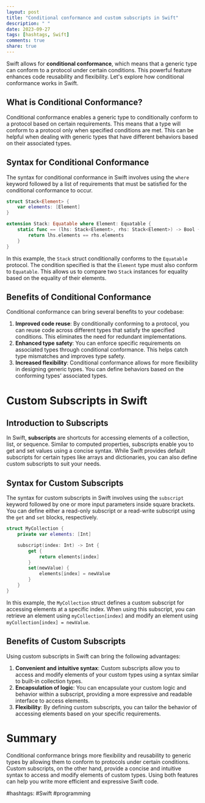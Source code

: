 ```yaml
---
layout: post
title: "Conditional conformance and custom subscripts in Swift"
description: " "
date: 2023-09-27
tags: [hashtags, Swift]
comments: true
share: true
---
```


Swift allows for **conditional conformance**, which means that a generic type can conform to a protocol under certain conditions. This powerful feature enhances code reusability and flexibility. Let's explore how conditional conformance works in Swift.

## What is Conditional Conformance?

Conditional conformance enables a generic type to conditionally conform to a protocol based on certain requirements. This means that a type will conform to a protocol only when specified conditions are met. This can be helpful when dealing with generic types that have different behaviors based on their associated types.

## Syntax for Conditional Conformance

The syntax for conditional conformance in Swift involves using the `where` keyword followed by a list of requirements that must be satisfied for the conditional conformance to occur.

```swift
struct Stack<Element> {
    var elements: [Element]
}

extension Stack: Equatable where Element: Equatable {
    static func == (lhs: Stack<Element>, rhs: Stack<Element>) -> Bool {
        return lhs.elements == rhs.elements
    }
}
```

In this example, the `Stack` struct conditionally conforms to the `Equatable` protocol. The condition specified is that the `Element` type must also conform to `Equatable`. This allows us to compare two `Stack` instances for equality based on the equality of their elements.

## Benefits of Conditional Conformance

Conditional conformance can bring several benefits to your codebase:

1. **Improved code reuse**: By conditionally conforming to a protocol, you can reuse code across different types that satisfy the specified conditions. This eliminates the need for redundant implementations.
2. **Enhanced type safety**: You can enforce specific requirements on associated types through conditional conformance. This helps catch type mismatches and improves type safety.
3. **Increased flexibility**: Conditional conformance allows for more flexibility in designing generic types. You can define behaviors based on the conforming types' associated types.

# Custom Subscripts in Swift

## Introduction to Subscripts

In Swift, **subscripts** are shortcuts for accessing elements of a collection, list, or sequence. Similar to computed properties, subscripts enable you to get and set values using a concise syntax. While Swift provides default subscripts for certain types like arrays and dictionaries, you can also define custom subscripts to suit your needs.

## Syntax for Custom Subscripts

The syntax for custom subscripts in Swift involves using the `subscript` keyword followed by one or more input parameters inside square brackets. You can define either a read-only subscript or a read-write subscript using the `get` and `set` blocks, respectively.

```swift
struct MyCollection {
    private var elements: [Int]

    subscript(index: Int) -> Int {
        get {
            return elements[index]
        }
        set(newValue) {
            elements[index] = newValue
        }
    }
}
```

In this example, the `MyCollection` struct defines a custom subscript for accessing elements at a specific index. When using this subscript, you can retrieve an element using `myCollection[index]` and modify an element using `myCollection[index] = newValue`.

## Benefits of Custom Subscripts

Using custom subscripts in Swift can bring the following advantages:

1. **Convenient and intuitive syntax**: Custom subscripts allow you to access and modify elements of your custom types using a syntax similar to built-in collection types.
2. **Encapsulation of logic**: You can encapsulate your custom logic and behavior within a subscript, providing a more expressive and readable interface to access elements.
3. **Flexibility**: By defining custom subscripts, you can tailor the behavior of accessing elements based on your specific requirements.

# Summary

Conditional conformance brings more flexibility and reusability to generic types by allowing them to conform to protocols under certain conditions. Custom subscripts, on the other hand, provide a concise and intuitive syntax to access and modify elements of custom types. Using both features can help you write more efficient and expressive Swift code.

#hashtags: #Swift #programming
